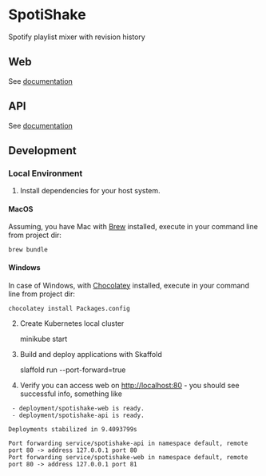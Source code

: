 # SpotiShake

Spotify playlist mixer with revision history

## Web

See [documentation](./web/README.md)

## API

See [documentation](./api/README.md)

## Development

### Local Environment

1. Install dependencies for your host system.

#### MacOS

Assuming, you have Mac with [Brew](https://brew.sh) installed, execute in your command line from project dir:

    brew bundle

#### Windows

In case of Windows, with [Chocolatey](https://chocolatey.org) installed, execute in your command line from project dir:


    chocolatey install Packages.config

2. Create Kubernetes local cluster

    
    minikube start

3. Build and deploy applications with Skaffold

    
    slaffold run --port-forward=true

4. Verify you can access web on [http://localhost:80](http://localhost:80) - you should see successful info, something like

```
 - deployment/spotishake-web is ready.
 - deployment/spotishake-api is ready.

Deployments stabilized in 9.4093799s

Port forwarding service/spotishake-api in namespace default, remote port 80 -> address 127.0.0.1 port 80
Port forwarding service/spotishake-web in namespace default, remote port 80 -> address 127.0.0.1 port 81
```


